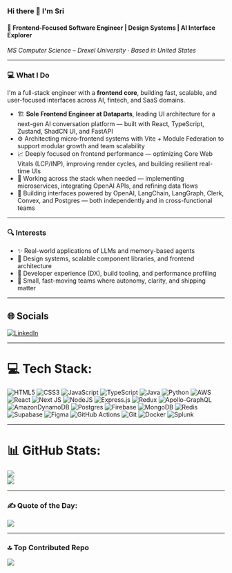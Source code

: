 ### Hi there 👋 I'm Sri

#### 🧠 Frontend-Focused Software Engineer | Design Systems | AI Interface Explorer  
*MS Computer Science – Drexel University · Based in United States*

---

### 💻 What I Do

I'm a full-stack engineer with a **frontend core**, building fast, scalable, and user-focused interfaces across AI, fintech, and SaaS domains.

- 🏗️ **Sole Frontend Engineer at Dataparts**, leading UI architecture for a next-gen AI conversation platform — built with React, TypeScript, Zustand, ShadCN UI, and FastAPI  
- ⚙️ Architecting micro-frontend systems with Vite + Module Federation to support modular growth and team scalability  
- 📈 Deeply focused on frontend performance — optimizing Core Web Vitals (LCP/INP), improving render cycles, and building resilient real-time UIs  
- 🔁 Working across the stack when needed — implementing microservices, integrating OpenAI APIs, and refining data flows  
- 🧪 Building interfaces powered by OpenAI, LangChain, LangGraph, Clerk, Convex, and Postgres — both independently and in cross-functional teams

---

### 🔍 Interests

- ✨ Real-world applications of LLMs and memory-based agents  
- 🧩 Design systems, scalable component libraries, and frontend architecture  
- 🔧 Developer experience (DX), build tooling, and performance profiling  
- 🤝 Small, fast-moving teams where autonomy, clarity, and shipping matter

---

## 🌐 Socials

[![LinkedIn](https://img.shields.io/badge/LinkedIn-%230077B5.svg?logo=linkedin&logoColor=white)](https://linkedin.com/in/sri-sudersan)

---

# 💻 Tech Stack:
![HTML5](https://img.shields.io/badge/html5-%23E34F26.svg?style=for-the-badge&logo=html5&logoColor=white) 
![CSS3](https://img.shields.io/badge/css3-%231572B6.svg?style=for-the-badge&logo=css3&logoColor=white) 
![JavaScript](https://img.shields.io/badge/javascript-%23323330.svg?style=for-the-badge&logo=javascript&logoColor=%23F7DF1E) 
![TypeScript](https://img.shields.io/badge/typescript-%23007ACC.svg?style=for-the-badge&logo=typescript&logoColor=white) 
![Java](https://img.shields.io/badge/java-%23ED8B00.svg?style=for-the-badge&logo=openjdk&logoColor=white) 
![Python](https://img.shields.io/badge/python-3670A0?style=for-the-badge&logo=python&logoColor=ffdd54) 
![AWS](https://img.shields.io/badge/AWS-%23FF9900.svg?style=for-the-badge&logo=amazon-aws&logoColor=white) 
![React](https://img.shields.io/badge/react-%2320232a.svg?style=for-the-badge&logo=react&logoColor=%2361DAFB) 
![Next JS](https://img.shields.io/badge/Next-black?style=for-the-badge&logo=next.js&logoColor=white) 
![NodeJS](https://img.shields.io/badge/node.js-6DA55F?style=for-the-badge&logo=node.js&logoColor=white) 
![Express.js](https://img.shields.io/badge/express.js-%23404d59.svg?style=for-the-badge&logo=express&logoColor=%2361DAFB) 
![Redux](https://img.shields.io/badge/redux-%23593d88.svg?style=for-the-badge&logo=redux&logoColor=white) 
![Apollo-GraphQL](https://img.shields.io/badge/-ApolloGraphQL-311C87?style=for-the-badge&logo=apollo-graphql) 
![AmazonDynamoDB](https://img.shields.io/badge/Amazon%20DynamoDB-4053D6?style=for-the-badge&logo=Amazon%20DynamoDB&logoColor=white) 
![Postgres](https://img.shields.io/badge/postgres-%23316192.svg?style=for-the-badge&logo=postgresql&logoColor=white) 
![Firebase](https://img.shields.io/badge/firebase-a08021?style=for-the-badge&logo=firebase&logoColor=ffcd34) 
![MongoDB](https://img.shields.io/badge/MongoDB-%234ea94b.svg?style=for-the-badge&logo=mongodb&logoColor=white) 
![Redis](https://img.shields.io/badge/redis-%23DD0031.svg?style=for-the-badge&logo=redis&logoColor=white) 
![Supabase](https://img.shields.io/badge/Supabase-3ECF8E?style=for-the-badge&logo=supabase&logoColor=white) 
![Figma](https://img.shields.io/badge/figma-%23F24E1E.svg?style=for-the-badge&logo=figma&logoColor=white) 
![GitHub Actions](https://img.shields.io/badge/github%20actions-%232671E5.svg?style=for-the-badge&logo=githubactions&logoColor=white) 
![Git](https://img.shields.io/badge/git-%23F05033.svg?style=for-the-badge&logo=git&logoColor=white) 
![Docker](https://img.shields.io/badge/docker-%230db7ed.svg?style=for-the-badge&logo=docker&logoColor=white) 
![Splunk](https://img.shields.io/badge/splunk-%23000000.svg?style=for-the-badge&logo=splunk&logoColor=white)

---

# 📊 GitHub Stats:
![](https://github-readme-streak-stats.herokuapp.com/?user=Sudershhh&theme=neon&hide_border=true)<br/>
![](https://github-readme-stats.vercel.app/api/top-langs/?username=Sudershhh&theme=neon&hide_border=true&include_all_commits=false&count_private=false&layout=compact)

---

### ✍️ Quote of the Day:
![](https://quotes-github-readme.vercel.app/api?type=vetical&theme=radical)

---

### 🔝 Top Contributed Repo
![](https://github-contributor-stats.vercel.app/api?username=Sudershhh&limit=5&theme=dark&combine_all_yearly_contributions=true)

<!-- Proudly created with GPRM ( https://gprm.itsvg.in ) -->
